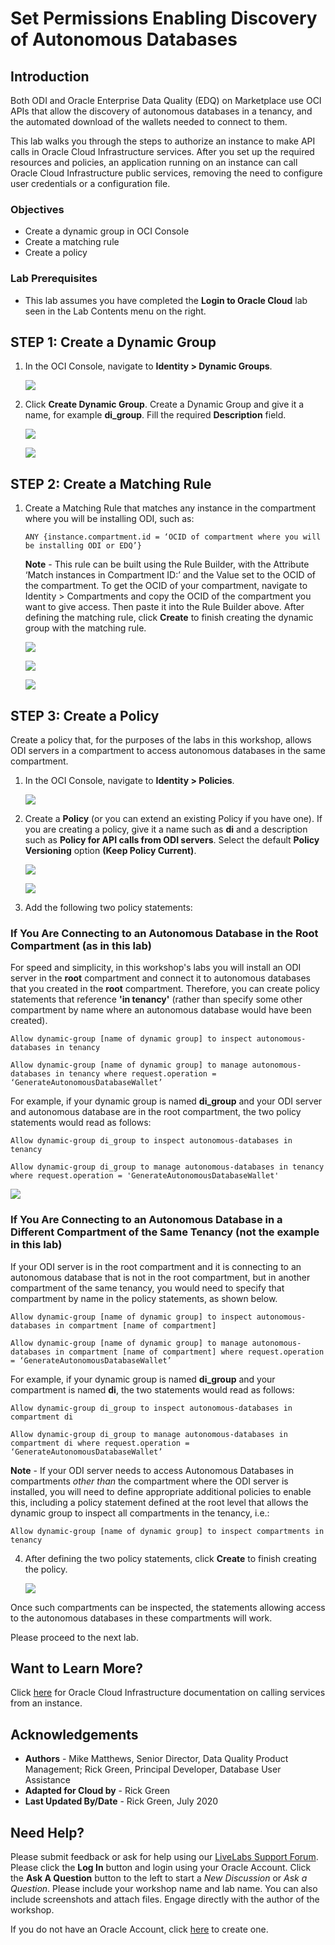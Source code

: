 # Set Permissions Enabling Discovery of Autonomous Databases

## Introduction

Both ODI and Oracle Enterprise Data Quality (EDQ) on Marketplace use OCI APIs that allow the discovery of autonomous databases in a tenancy, and the automated download of the wallets needed to connect to them.

This lab walks you through the steps to authorize an instance to make API calls in Oracle Cloud Infrastructure services. After you set up the required resources and policies, an application running on an instance can call Oracle Cloud Infrastructure public services, removing the need to configure user credentials or a configuration file.

### Objectives

-   Create a dynamic group in OCI Console
-   Create a matching rule
-   Create a policy

### Lab Prerequisites

- This lab assumes you have completed the **Login to Oracle Cloud** lab seen in the Lab Contents menu on the right.

## **STEP 1**: Create a Dynamic Group

1. In the OCI Console, navigate to **Identity > Dynamic Groups**.

    ![](./images/click-dynamic-groups.jpg " ")

2. Click **Create Dynamic Group**. Create a Dynamic Group and give it a name, for example **di_group**. Fill the required **Description** field.

    ![](./images/click-create-dynamic-group.jpg " ")

    ![](./images/create-dynamic-group.jpg " ")

## **STEP 2**: Create a Matching Rule

1. Create a Matching Rule that matches any instance in the compartment where you will be installing ODI, such as:

    `ANY {instance.compartment.id = ‘OCID of compartment where you will be installing ODI or EDQ’}`

    __Note__ - This rule can be built using the Rule Builder, with the Attribute ‘Match instances in Compartment ID:’ and the Value set to the OCID of the compartment. To get the OCID of your compartment, navigate to Identity > Compartments and copy the OCID of the compartment you want to give access. Then paste it into the Rule Builder above. After defining the matching rule, click **Create** to finish creating the dynamic group with the matching rule.

    ![](./images/click-rule-builder.jpg " ")

    ![](./images/define-the-matching-rule.jpg " ")

    ![](./images/click-create-button.jpg " ")

## **STEP 3**: Create a Policy
Create a policy that, for the purposes of the labs in this workshop, allows ODI servers in a compartment to access autonomous databases in the same compartment.

1. In the OCI Console, navigate to **Identity > Policies**.

    ![](./images/navigate-to-policies.jpg " ")

2. Create a **Policy** (or you can extend an existing Policy if you have one). If you are creating a policy, give it a name such as **di** and a description such as **Policy for API calls from ODI servers**. Select the default **Policy Versioning** option **(Keep Policy Current)**.

    ![](./images/create-policy.jpg " ")

    ![](./images/policy-creation-dialog.jpg " ")

3. Add the following two policy statements:

### **If You Are Connecting to an Autonomous Database in the Root Compartment (as in this lab)**
For speed and simplicity, in this workshop's labs you will install an ODI server in the **root** compartment and connect it to autonomous databases that you created in the **root** compartment. Therefore, you can create policy statements that reference **'in tenancy'** (rather than specify some other compartment by name where an autonomous database would have been created).

    Allow dynamic-group [name of dynamic group] to inspect autonomous-databases in tenancy

    Allow dynamic-group [name of dynamic group] to manage autonomous-databases in tenancy where request.operation = ‘GenerateAutonomousDatabaseWallet’

For example, if your dynamic group is named **di_group** and your ODI server and autonomous database are in the root compartment, the two policy statements would read as follows:

    Allow dynamic-group di_group to inspect autonomous-databases in tenancy

    Allow dynamic-group di_group to manage autonomous-databases in tenancy where request.operation = 'GenerateAutonomousDatabaseWallet'

![](./images/add-two-policy-statements.jpg " ")

### **If You Are Connecting to an Autonomous Database in a Different Compartment of the Same Tenancy (not the example in this lab)**
If your ODI server is in the root compartment  and it is connecting to an autonomous database that is not in the root compartment, but in another compartment of the same tenancy, you would need to specify that compartment by name in the policy statements, as shown below.

    Allow dynamic-group [name of dynamic group] to inspect autonomous-databases in compartment [name of compartment]

    Allow dynamic-group [name of dynamic group] to manage autonomous-databases in compartment [name of compartment] where request.operation = ‘GenerateAutonomousDatabaseWallet’

For example, if your dynamic group is named **di_group** and your compartment is named **di**, the two statements would read as follows:

    Allow dynamic-group di_group to inspect autonomous-databases in compartment di

    Allow dynamic-group di_group to manage autonomous-databases in compartment di where request.operation = ‘GenerateAutonomousDatabaseWallet’

__Note__ - If your ODI server needs to access Autonomous Databases in compartments _other than_ the compartment where the ODI server is installed, you will need to define appropriate additional policies to enable this, including a policy statement defined at the root level that allows the dynamic group to inspect all compartments in the tenancy, i.e.:

    Allow dynamic-group [name of dynamic group] to inspect compartments in tenancy


4. After defining the two policy statements, click **Create** to finish creating the policy.

    ![](./images/click-create-after-adding-policy-statements.jpg " ")

Once such compartments can be inspected, the statements allowing access to the autonomous databases in these compartments will work.

Please proceed to the next lab.

## Want to Learn More?

Click [here](https://docs.cloud.oracle.com/iaas/Content/Identity/Tasks/callingservicesfrominstances.htm) for Oracle Cloud Infrastructure documentation on calling services from an instance.

## Acknowledgements

- **Authors** - Mike Matthews, Senior Director, Data Quality Product Management; Rick Green, Principal Developer, Database User Assistance
- **Adapted for Cloud by** - Rick Green
- **Last Updated By/Date** - Rick Green, July 2020

## Need Help?
Please submit feedback or ask for help using our [LiveLabs Support Forum](https://community.oracle.com/tech/developers/categories/livelabsdiscussions). Please click the **Log In** button and login using your Oracle Account. Click the **Ask A Question** button to the left to start a *New Discussion* or *Ask a Question*.  Please include your workshop name and lab name.  You can also include screenshots and attach files.  Engage directly with the author of the workshop.

If you do not have an Oracle Account, click [here](https://profile.oracle.com/myprofile/account/create-account.jspx) to create one.
